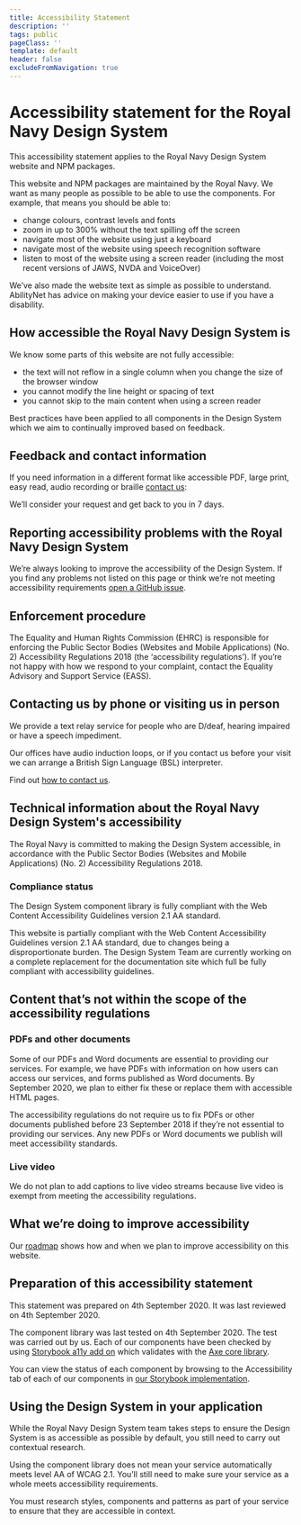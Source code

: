 ```yaml
---
title: Accessibility Statement
description: ''
tags: public
pageClass: ''
template: default
header: false
excludeFromNavigation: true
---
```




# Accessibility statement for the Royal Navy Design System

This accessibility statement applies to the Royal Navy Design System website and NPM packages.

This website and NPM packages are maintained by the Royal Navy. We want as many people as possible to be able to use the components. For example, that means you should be able to:

- change colours, contrast levels and fonts
- zoom in up to 300% without the text spilling off the screen
- navigate most of the website using just a keyboard
- navigate most of the website using speech recognition software
- listen to most of the website using a screen reader (including the most recent versions of JAWS, NVDA and VoiceOver)

We’ve also made the website text as simple as possible to understand.
AbilityNet has advice on making your device easier to use if you have a disability.

## How accessible the Royal Navy Design System is

We know some parts of this website are not fully accessible:

- the text will not reflow in a single column when you change the size of the browser window
- you cannot modify the line height or spacing of text
- you cannot skip to the main content when using a screen reader

Best practices have been applied to all components in the Design System which we aim to continually improved based on feedback.

## Feedback and contact information

If you need information in a different format like accessible PDF, large print, easy read, audio recording or braille [contact us](https://docs.royalnavy.io/contact):

We’ll consider your request and get back to you in 7 days.

## Reporting accessibility problems with the Royal Navy Design System

We’re always looking to improve the accessibility of the Design System. If you find any problems not listed on this page or think we’re not meeting accessibility requirements [open a GitHub issue](https://github.com/Royal-Navy/design-system/issues/new/choose).

## Enforcement procedure

The Equality and Human Rights Commission (EHRC) is responsible for enforcing the Public Sector Bodies (Websites and Mobile Applications) (No. 2) Accessibility Regulations 2018 (the ‘accessibility regulations’). If you’re not happy with how we respond to your complaint, contact the Equality Advisory and Support Service (EASS).

## Contacting us by phone or visiting us in person

We provide a text relay service for people who are D/deaf, hearing impaired or have a speech impediment.

Our offices have audio induction loops, or if you contact us before your visit we can arrange a British Sign Language (BSL) interpreter.

Find out [how to contact us](https://docs.royalnavy.io/contact).

## Technical information about the Royal Navy Design System's accessibility

The Royal Navy is committed to making the Design System accessible, in accordance with the Public Sector Bodies (Websites and Mobile Applications) (No. 2) Accessibility Regulations 2018.

### Compliance status

The Design System component library is fully compliant with the Web Content Accessibility Guidelines version 2.1 AA standard.

This website is partially compliant with the Web Content Accessibility Guidelines version 2.1 AA standard, due to changes being a disproportionate burden. The Design System Team are currently working on a complete replacement for the documentation site which full be fully compliant with accessibility guidelines.

## Content that’s not within the scope of the accessibility regulations

### PDFs and other documents

Some of our PDFs and Word documents are essential to providing our services. For example, we have PDFs with information on how users can access our services, and forms published as Word documents. By September 2020, we plan to either fix these or replace them with accessible HTML pages.

The accessibility regulations do not require us to fix PDFs or other documents published before 23 September 2018 if they’re not essential to providing our services.
Any new PDFs or Word documents we publish will meet accessibility standards.

### Live video

We do not plan to add captions to live video streams because live video is exempt from meeting the accessibility regulations.

## What we’re doing to improve accessibility

Our [roadmap](https://github.com/orgs/Royal-Navy/projects/5) shows how and when we plan to improve accessibility on this website.

## Preparation of this accessibility statement

This statement was prepared on 4th September 2020. It was last reviewed on 4th September 2020.

The component library was last tested on 4th September 2020. The test was carried out by us. Each of our components have been checked by using [Storybook a11y add on](https://www.npmjs.com/package/@storybook/addon-a11y) which validates with the [Axe core library](https://github.com/dequelabs/axe-core).

You can view the status of each component by browsing to the Accessibility tab of each of our components in [our Storybook implementation](https://storybook.royalnavy.io).

## Using the Design System in your application
While the Royal Navy Design System team takes steps to ensure the Design System is as accessible as possible by default, you still need to carry out contextual research.

Using the component library does not mean your service automatically meets level AA of WCAG 2.1. You’ll still need to make sure your service as a whole meets accessibility requirements.

You must research styles, components and patterns as part of your service to ensure that they are accessible in context.
